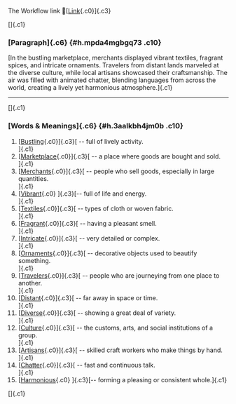 The Workflow link
👏[[Link](https://www.google.com/url?q=http://www.google.com&sa=D&source=editors&ust=1756808641772615&usg=AOvVaw0sNFAA1Gchuek3cUEBhro2){.c0}]{.c3}

[]{.c1}

### [Paragraph]{.c6} {#h.mpda4mgbgq73 .c10}

[In the bustling marketplace, merchants displayed vibrant textiles,
fragrant spices, and intricate ornaments. Travelers from distant lands
marveled at the diverse culture, while local artisans showcased their
craftsmanship. The air was filled with animated chatter, blending
languages from across the world, creating a lively yet harmonious
atmosphere.]{.c1}

------------------------------------------------------------------------

[]{.c1}

### [Words & Meanings]{.c6} {#h.3aalkbh4jm0b .c10}

1.  [[Bustling](https://www.google.com/url?q=http://www.google.com&sa=D&source=editors&ust=1756808641773273&usg=AOvVaw3fxr35fO-Stl3akcN3HSVQ){.c0}]{.c3}[ --
    full of lively activity.\
    ]{.c1}
2.  [[Marketplace](https://www.google.com/url?q=http://www.google.com&sa=D&source=editors&ust=1756808641773403&usg=AOvVaw315yVIZKqZ5ZJbqVT_d44J){.c0}]{.c3}[ --
    a place where goods are bought and sold.\
    ]{.c1}
3.  [[Merchants](https://www.google.com/url?q=http://www.google.com&sa=D&source=editors&ust=1756808641773524&usg=AOvVaw3NxOedKubEOyQkOgpxKYSB){.c0}]{.c3}[ --
    people who sell goods, especially in large quantities.\
    ]{.c1}
4.  [[Vibrant](https://www.google.com/url?q=http://www.google.com&sa=D&source=editors&ust=1756808641773658&usg=AOvVaw0x0FWnHUq6HAcbcRZTcdE9){.c0}
    ]{.c3}[-- full of life and energy.\
    ]{.c1}
5.  [[Textiles](https://www.google.com/url?q=http://www.google.com&sa=D&source=editors&ust=1756808641773764&usg=AOvVaw0-IdsQ5AbnhzMexA2ERWmJ){.c0}]{.c3}[ --
    types of cloth or woven fabric.\
    ]{.c1}
6.  [[Fragrant](https://www.google.com/url?q=http://www.google.com&sa=D&source=editors&ust=1756808641773872&usg=AOvVaw1mtYjUYh0CaOrRrG1SP1Sl){.c0}]{.c3}[ --
    having a pleasant smell.\
    ]{.c1}
7.  [[Intricate](https://www.google.com/url?q=http://www.google.com&sa=D&source=editors&ust=1756808641773970&usg=AOvVaw1cxRnwxwbbEDU3zLzrFahN){.c0}]{.c3}[ --
    very detailed or complex.\
    ]{.c1}
8.  [[Ornaments](https://www.google.com/url?q=http://www.google.com&sa=D&source=editors&ust=1756808641774069&usg=AOvVaw0yh1_eba-M2RJpkRmNDgbn){.c0}]{.c3}[ --
    decorative objects used to beautify something.\
    ]{.c1}
9.  [[Travelers](https://www.google.com/url?q=http://www.google.com&sa=D&source=editors&ust=1756808641774190&usg=AOvVaw1p50BTg2XM_v86VK6xAX6H){.c0}]{.c3}[ --
    people who are journeying from one place to another.\
    ]{.c1}
10. [[Distant](https://www.google.com/url?q=http://www.google.com&sa=D&source=editors&ust=1756808641774309&usg=AOvVaw2BKTAUKNq3JTzD9caZ9_nM){.c0}]{.c3}[ --
    far away in space or time.\
    ]{.c1}
11. [[Diverse](https://www.google.com/url?q=http://www.google.com&sa=D&source=editors&ust=1756808641774417&usg=AOvVaw2pZUuAUHt0fZ2pqAjRpjuQ){.c0}]{.c3}[ --
    showing a great deal of variety.\
    ]{.c1}
12. [[Culture](https://www.google.com/url?q=http://www.google.com&sa=D&source=editors&ust=1756808641774537&usg=AOvVaw3ZFk8nYaYrfVuImxcOgAda){.c0}]{.c3}[ --
    the customs, arts, and social institutions of a group.\
    ]{.c1}
13. [[Artisans](https://www.google.com/url?q=http://www.google.com&sa=D&source=editors&ust=1756808641774661&usg=AOvVaw1PEkBIP34QyCAwjm_MuspZ){.c0}]{.c3}[ --
    skilled craft workers who make things by hand.\
    ]{.c1}
14. [[Chatter](https://www.google.com/url?q=http://www.google.com&sa=D&source=editors&ust=1756808641774778&usg=AOvVaw2-S_iVN4l4MhHcx4PqCbsV){.c0}]{.c3}[ --
    fast and continuous talk.\
    ]{.c1}
15. [[Harmonious](https://www.google.com/url?q=http://www.google.com&sa=D&source=editors&ust=1756808641774886&usg=AOvVaw2jYTECIggWa80YD62riY7b){.c0}
    ]{.c3}[-- forming a pleasing or consistent whole.]{.c1}

[]{.c1}
